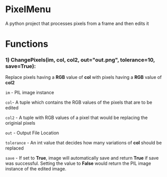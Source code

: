 # PixelMenu
A python project that processes pixels from a frame and then edits it

# Functions

### 1) ChangePixels(im, col, col2, out="out.png", tolerance=10, save=True):


Replace pixels having a **RGB** value of **col** with pixels having a **RGB** value of **col2**

`im` - PIL image instance

`col`- A tuple which contains the RGB values of the pixels that are to be edited

`col2` - A tuple with RGB values of a pixel that would be replacing the originial pixels

`out` - Output File Location

`tolerance` - An int value that decides how many variations of **col** should be replaced

`save` - If set to **True**, image will automatically save and return **True** if save was successful. Setting the value to **False** would return the PIL image instance of the edited image.

